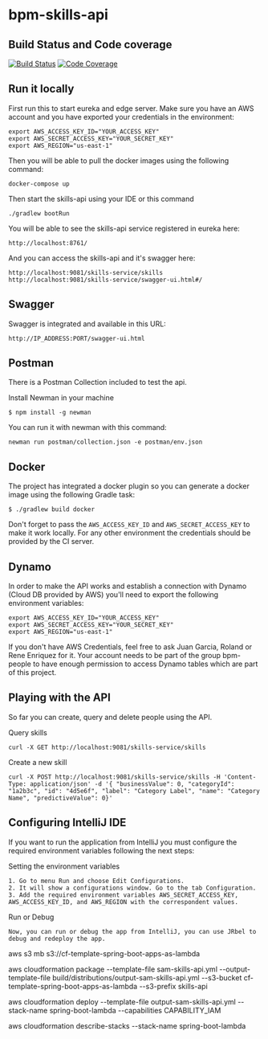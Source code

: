 # bpm-skills-api

## Build Status and Code coverage

[![Build Status](https://travis-ci.org/ioet/bpm-people-api.svg?branch=master)](https://travis-ci.org/ioet/bpm-skills-api)
[![Code Coverage](https://codecov.io/gh/ioet/bpm-people-api/branch/master/graph/badge.svg)](https://codecov.io/gh/ioet/bpm-skills-api)

## Run it locally

First run this to start eureka and edge server. Make sure you have an AWS account and you have exported your credentials in the environment:

```
export AWS_ACCESS_KEY_ID="YOUR_ACCESS_KEY"
export AWS_SECRET_ACCESS_KEY="YOUR_SECRET_KEY"
export AWS_REGION="us-east-1"
```

Then you will be able to pull the docker images using the following command:

```
docker-compose up
```
Then start the skills-api using your IDE or this command
```
./gradlew bootRun
```

You will be able to see the skills-api service registered in eureka here:
```
http://localhost:8761/
```

And you can access the skills-api and it's swagger here: 
```
http://localhost:9081/skills-service/skills
http://localhost:9081/skills-service/swagger-ui.html#/
```

## Swagger

Swagger is integrated and available in this URL:

```
http://IP_ADDRESS:PORT/swagger-ui.html
```

## Postman
There is a Postman Collection included to test the api.

Install Newman in your machine

```
$ npm install -g newman
```
  
You can run it with newman with this command:
```
newman run postman/collection.json -e postman/env.json
```

## Docker

The project has integrated a docker plugin so you can generate a docker image using the following Gradle task:

```
$ ./gradlew build docker
```

Don't forget to pass the `AWS_ACCESS_KEY_ID` and `AWS_SECRET_ACCESS_KEY` to make it work locally.
For any other environment the credentials should be provided by the CI server.



## Dynamo

In order to make the API works and establish a connection with Dynamo (Cloud DB provided by AWS) you'll need to export the following environment variables:

```
export AWS_ACCESS_KEY_ID="YOUR_ACCESS_KEY"
export AWS_SECRET_ACCESS_KEY="YOUR_SECRET_KEY"
export AWS_REGION="us-east-1"
```

If you don't have AWS Credentials, feel free to ask Juan Garcia, Roland or Rene Enriquez for it. Your account needs to be part of the group bpm-people to have enough permission to access Dynamo tables which are part of this project. 

## Playing with the API
So far you can create, query and delete people using the API. 

Query skills

```
curl -X GET http://localhost:9081/skills-service/skills
```


Create a new skill

```
curl -X POST http://localhost:9081/skills-service/skills -H 'Content-Type: application/json' -d '{ "businessValue": 0, "categoryId": "1a2b3c", "id": "4d5e6f", "label": "Category Label", "name": "Category Name", "predictiveValue": 0}'
```

## Configuring IntelliJ IDE
If you want to run the application from IntelliJ you must configure the required environment variables following the next steps:

Setting the environment variables

```
1. Go to menu Run and choose Edit Configurations.
2. It will show a configurations window. Go to the tab Configuration.
3. Add the required environment variables AWS_SECRET_ACCESS_KEY, AWS_ACCESS_KEY_ID, and AWS_REGION with the correspondent values.
```

Run or Debug

```
Now, you can run or debug the app from IntelliJ, you can use JRbel to debug and redeploy the app.
```



aws s3 mb s3://cf-template-spring-boot-apps-as-lambda

aws cloudformation package --template-file sam-skills-api.yml --output-template-file build/distributions/output-sam-skills-api.yml --s3-bucket cf-template-spring-boot-apps-as-lambda --s3-prefix skills-api

aws cloudformation deploy --template-file output-sam-skills-api.yml --stack-name spring-boot-lambda --capabilities CAPABILITY_IAM

aws cloudformation describe-stacks --stack-name spring-boot-lambda